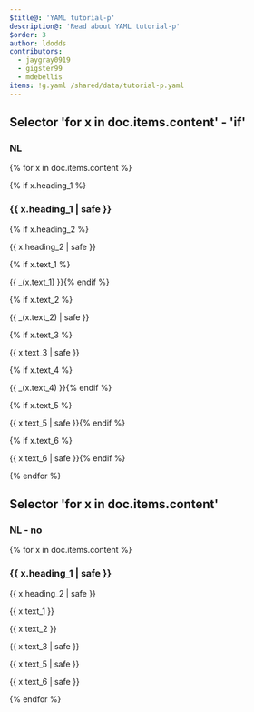 ```yaml
---
$title@: 'YAML tutorial-p'
description@: 'Read about YAML tutorial-p'
$order: 3
author: ldodds
contributors:
  - jaygray0919
  - gigster99
  - mdebellis
items: !g.yaml /shared/data/tutorial-p.yaml
---
```


## Selector 'for x in doc.items.content' - 'if'

### NL

{% for x in doc.items.content %}
  <div class="">
    {% if x.heading_1 %}<h3 class="">{{ x.heading_1 | safe }}</h3>
    {% if x.heading_2 %}<p class="">{{ x.heading_2 | safe }}</p>
    {% if x.text_1 %}<p class="">{{ _(x.text_1) }}{% endif %}</p>
    {% if x.text_2 %}<p class="">{{ _(x.text_2) | safe }}</p>
    {% if x.text_3 %}<p class="">{{ x.text_3 | safe }}</p>
    {% if x.text_4 %}<p class="">{{ _(x.text_4) }}{% endif %}</p>
    {% if x.text_5 %}<p class="">{{ x.text_5 | safe }}{% endif %}</p>
    {% if x.text_6 %}<p class="">{{ x.text_6 | safe }}{% endif %}</p>
  </div>
{% endfor %}

## Selector 'for x in doc.items.content'

### NL - no

{% for x in doc.items.content %}
  <div class="">
    <h3 class="">{{ x.heading_1 | safe }}</h3>
     <p class="">{{ x.heading_2 | safe }}</p>
     <p class="">{{ x.text_1 }}</p>
     <p class="">{{ x.text_2 }}</p>
     <p class="">{{ x.text_3 | safe }}</p>
     <p class="">{{ x.text_5 | safe }}</p>
     <p class="">{{ x.text_6 | safe }}</p>
  </div>
{% endfor %}
